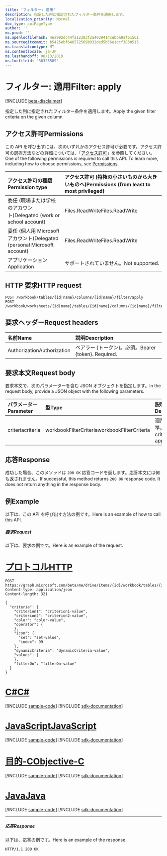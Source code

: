 ```yaml
---
title: 'フィルター: 適用'
description: 指定した列に指定されたフィルター条件を適用します。
localization_priority: Normal
doc_type: apiPageType
author: ''
ms.prod: ''
ms.openlocfilehash: 4ea902dc44fa12383f2a4029414cebba9af61561
ms.sourcegitcommit: b5425ebf648572569b032ded5b56e1dcf3830515
ms.translationtype: MT
ms.contentlocale: ja-JP
ms.lasthandoff: 08/13/2019
ms.locfileid: "36323589"
---
```

# <a name="filter-apply"></a><span data-ttu-id="b8b8b-103">フィルター: 適用</span><span class="sxs-lookup"><span data-stu-id="b8b8b-103">Filter: apply</span></span>

[!INCLUDE [beta-disclaimer](../../includes/beta-disclaimer.md)]

<span data-ttu-id="b8b8b-104">指定した列に指定されたフィルター条件を適用します。</span><span class="sxs-lookup"><span data-stu-id="b8b8b-104">Apply the given filter criteria on the given column.</span></span>
## <a name="permissions"></a><span data-ttu-id="b8b8b-105">アクセス許可</span><span class="sxs-lookup"><span data-stu-id="b8b8b-105">Permissions</span></span>
<span data-ttu-id="b8b8b-p101">この API を呼び出すには、次のいずれかのアクセス許可が必要です。アクセス許可の選択方法などの詳細については、「[アクセス許可](/graph/permissions-reference)」を参照してください。</span><span class="sxs-lookup"><span data-stu-id="b8b8b-p101">One of the following permissions is required to call this API. To learn more, including how to choose permissions, see [Permissions](/graph/permissions-reference).</span></span>

|<span data-ttu-id="b8b8b-108">アクセス許可の種類</span><span class="sxs-lookup"><span data-stu-id="b8b8b-108">Permission type</span></span>      | <span data-ttu-id="b8b8b-109">アクセス許可 (特権の小さいものから大きいものへ)</span><span class="sxs-lookup"><span data-stu-id="b8b8b-109">Permissions (from least to most privileged)</span></span>              |
|:--------------------|:---------------------------------------------------------|
|<span data-ttu-id="b8b8b-110">委任 (職場または学校のアカウント)</span><span class="sxs-lookup"><span data-stu-id="b8b8b-110">Delegated (work or school account)</span></span> | <span data-ttu-id="b8b8b-111">Files.ReadWrite</span><span class="sxs-lookup"><span data-stu-id="b8b8b-111">Files.ReadWrite</span></span>    |
|<span data-ttu-id="b8b8b-112">委任 (個人用 Microsoft アカウント)</span><span class="sxs-lookup"><span data-stu-id="b8b8b-112">Delegated (personal Microsoft account)</span></span> | <span data-ttu-id="b8b8b-113">Files.ReadWrite</span><span class="sxs-lookup"><span data-stu-id="b8b8b-113">Files.ReadWrite</span></span>    |
|<span data-ttu-id="b8b8b-114">アプリケーション</span><span class="sxs-lookup"><span data-stu-id="b8b8b-114">Application</span></span> | <span data-ttu-id="b8b8b-115">サポートされていません。</span><span class="sxs-lookup"><span data-stu-id="b8b8b-115">Not supported.</span></span> |

## <a name="http-request"></a><span data-ttu-id="b8b8b-116">HTTP 要求</span><span class="sxs-lookup"><span data-stu-id="b8b8b-116">HTTP request</span></span>
<!-- { "blockType": "ignored" } -->
```http
POST /workbook/tables/{id|name}/columns/{id|name}/filter/apply
POST /workbook/worksheets/{id|name}/tables/{id|name}/columns/{id|name}/filter/apply

```
## <a name="request-headers"></a><span data-ttu-id="b8b8b-117">要求ヘッダー</span><span class="sxs-lookup"><span data-stu-id="b8b8b-117">Request headers</span></span>
| <span data-ttu-id="b8b8b-118">名前</span><span class="sxs-lookup"><span data-stu-id="b8b8b-118">Name</span></span>       | <span data-ttu-id="b8b8b-119">説明</span><span class="sxs-lookup"><span data-stu-id="b8b8b-119">Description</span></span>|
|:---------------|:----------|
| <span data-ttu-id="b8b8b-120">Authorization</span><span class="sxs-lookup"><span data-stu-id="b8b8b-120">Authorization</span></span>  | <span data-ttu-id="b8b8b-p102">ベアラー {トークン}。必須。</span><span class="sxs-lookup"><span data-stu-id="b8b8b-p102">Bearer {token}. Required.</span></span> |

## <a name="request-body"></a><span data-ttu-id="b8b8b-123">要求本文</span><span class="sxs-lookup"><span data-stu-id="b8b8b-123">Request body</span></span>
<span data-ttu-id="b8b8b-124">要求本文で、次のパラメーターを含む JSON オブジェクトを指定します。</span><span class="sxs-lookup"><span data-stu-id="b8b8b-124">In the request body, provide a JSON object with the following parameters.</span></span>

| <span data-ttu-id="b8b8b-125">パラメーター</span><span class="sxs-lookup"><span data-stu-id="b8b8b-125">Parameter</span></span>    | <span data-ttu-id="b8b8b-126">型</span><span class="sxs-lookup"><span data-stu-id="b8b8b-126">Type</span></span>   |<span data-ttu-id="b8b8b-127">説明</span><span class="sxs-lookup"><span data-stu-id="b8b8b-127">Description</span></span>|
|:---------------|:--------|:----------|
|<span data-ttu-id="b8b8b-128">criteria</span><span class="sxs-lookup"><span data-stu-id="b8b8b-128">criteria</span></span>|<span data-ttu-id="b8b8b-129">workbookFilterCriteria</span><span class="sxs-lookup"><span data-stu-id="b8b8b-129">workbookFilterCriteria</span></span>|<span data-ttu-id="b8b8b-130">適用する基準。</span><span class="sxs-lookup"><span data-stu-id="b8b8b-130">The criteria to apply.</span></span>|

## <a name="response"></a><span data-ttu-id="b8b8b-131">応答</span><span class="sxs-lookup"><span data-stu-id="b8b8b-131">Response</span></span>

<span data-ttu-id="b8b8b-p103">成功した場合、このメソッドは `200 OK` 応答コードを返します。応答本文には何も返されません。</span><span class="sxs-lookup"><span data-stu-id="b8b8b-p103">If successful, this method returns `200 OK` response code. It does not return anything in the response body.</span></span>

## <a name="example"></a><span data-ttu-id="b8b8b-134">例</span><span class="sxs-lookup"><span data-stu-id="b8b8b-134">Example</span></span>
<span data-ttu-id="b8b8b-135">以下は、この API を呼び出す方法の例です。</span><span class="sxs-lookup"><span data-stu-id="b8b8b-135">Here is an example of how to call this API.</span></span>
##### <a name="request"></a><span data-ttu-id="b8b8b-136">要求</span><span class="sxs-lookup"><span data-stu-id="b8b8b-136">Request</span></span>
<span data-ttu-id="b8b8b-137">以下は、要求の例です。</span><span class="sxs-lookup"><span data-stu-id="b8b8b-137">Here is an example of the request.</span></span>

# <a name="httptabhttp"></a>[<span data-ttu-id="b8b8b-138">プロトコル</span><span class="sxs-lookup"><span data-stu-id="b8b8b-138">HTTP</span></span>](#tab/http)
<!-- {
  "blockType": "request",
  "name": "filter_apply"
}-->
```http
POST https://graph.microsoft.com/beta/me/drive/items/{id}/workbook/tables/{id|name}/columns/{id|name}/filter/apply
Content-type: application/json
Content-length: 321

{
  "criteria": {
    "criterion1": "criterion1-value",
    "criterion2": "criterion2-value",
    "color": "color-value",
    "operator": {
    },
    "icon": {
      "set": "set-value",
      "index": 99
    },
    "dynamicCriteria": "dynamicCriteria-value",
    "values": {
    },
    "filterOn": "filterOn-value"
  }
}
```
# <a name="ctabcsharp"></a>[<span data-ttu-id="b8b8b-139">C#</span><span class="sxs-lookup"><span data-stu-id="b8b8b-139">C#</span></span>](#tab/csharp)
[!INCLUDE [sample-code](../includes/snippets/csharp/filter-apply-csharp-snippets.md)]
[!INCLUDE [sdk-documentation](../includes/snippets/snippets-sdk-documentation-link.md)]

# <a name="javascripttabjavascript"></a>[<span data-ttu-id="b8b8b-140">JavaScript</span><span class="sxs-lookup"><span data-stu-id="b8b8b-140">JavaScript</span></span>](#tab/javascript)
[!INCLUDE [sample-code](../includes/snippets/javascript/filter-apply-javascript-snippets.md)]
[!INCLUDE [sdk-documentation](../includes/snippets/snippets-sdk-documentation-link.md)]

# <a name="objective-ctabobjc"></a>[<span data-ttu-id="b8b8b-141">目的-C</span><span class="sxs-lookup"><span data-stu-id="b8b8b-141">Objective-C</span></span>](#tab/objc)
[!INCLUDE [sample-code](../includes/snippets/objc/filter-apply-objc-snippets.md)]
[!INCLUDE [sdk-documentation](../includes/snippets/snippets-sdk-documentation-link.md)]

# <a name="javatabjava"></a>[<span data-ttu-id="b8b8b-142">Java</span><span class="sxs-lookup"><span data-stu-id="b8b8b-142">Java</span></span>](#tab/java)
[!INCLUDE [sample-code](../includes/snippets/java/filter-apply-java-snippets.md)]
[!INCLUDE [sdk-documentation](../includes/snippets/snippets-sdk-documentation-link.md)]

---


##### <a name="response"></a><span data-ttu-id="b8b8b-143">応答</span><span class="sxs-lookup"><span data-stu-id="b8b8b-143">Response</span></span>
<span data-ttu-id="b8b8b-144">以下は、応答の例です。</span><span class="sxs-lookup"><span data-stu-id="b8b8b-144">Here is an example of the response.</span></span> 
<!-- {
  "blockType": "response",
  "truncated": true,
  "@odata.type": "microsoft.graph.none"
} -->
```http
HTTP/1.1 200 OK
```

<!-- uuid: 8fcb5dbc-d5aa-4681-8e31-b001d5168d79
2015-10-25 14:57:30 UTC -->
<!--
{
  "type": "#page.annotation",
  "description": "Filter: apply",
  "keywords": "",
  "section": "documentation",
  "tocPath": "",
  "suppressions": [
  ]
}
-->
